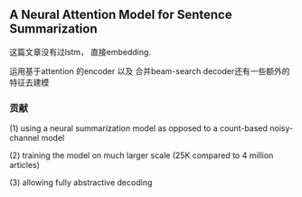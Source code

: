## A Neural Attention Model for Sentence Summarization

这篇文章没有过lstm， 直接embedding.

运用基于attention 的encoder 以及 合并beam-search decoder还有一些额外的特征去建模

### 贡献
 (1) using a neural summarization model as opposed to a count-based noisy-channel model 
 
 (2) training the model on much larger scale (25K compared to 4 million articles) 
 
 (3) allowing fully abstractive decoding
